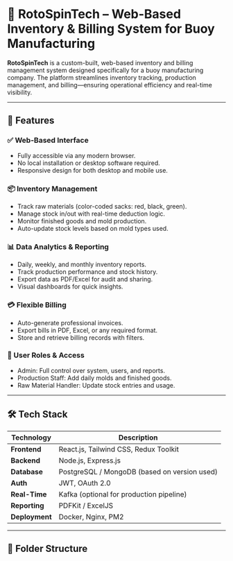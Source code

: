 # 🌊 RotoSpinTech – Web-Based Inventory & Billing System for Buoy Manufacturing

**RotoSpinTech** is a custom-built, web-based inventory and billing management system designed specifically for a buoy manufacturing company. The platform streamlines inventory tracking, production management, and billing—ensuring operational efficiency and real-time visibility.

---

## 🚀 Features

### ✅ Web-Based Interface
- Fully accessible via any modern browser.
- No local installation or desktop software required.
- Responsive design for both desktop and mobile use.

### 📦 Inventory Management
- Track raw materials (color-coded sacks: red, black, green).
- Manage stock in/out with real-time deduction logic.
- Monitor finished goods and mold production.
- Auto-update stock levels based on mold types used.

### 📊 Data Analytics & Reporting
- Daily, weekly, and monthly inventory reports.
- Track production performance and stock history.
- Export data as PDF/Excel for audit and sharing.
- Visual dashboards for quick insights.

### 💳 Flexible Billing
- Auto-generate professional invoices.
- Export bills in PDF, Excel, or any required format.
- Store and retrieve billing records with filters.

### 👥 User Roles & Access
- Admin: Full control over system, users, and reports.
- Production Staff: Add daily molds and finished goods.
- Raw Material Handler: Update stock entries and usage.

---

## 🛠️ Tech Stack

| Technology      | Description                                  |
|-----------------|----------------------------------------------|
| **Frontend**    | React.js, Tailwind CSS, Redux Toolkit        |
| **Backend**     | Node.js, Express.js                          |
| **Database**    | PostgreSQL / MongoDB (based on version used) |
| **Auth**        | JWT, OAuth 2.0                               |
| **Real-Time**   | Kafka (optional for production pipeline)     |
| **Reporting**   | PDFKit / ExcelJS                             |
| **Deployment**  | Docker, Nginx, PM2                           |

---

## 📁 Folder Structure

